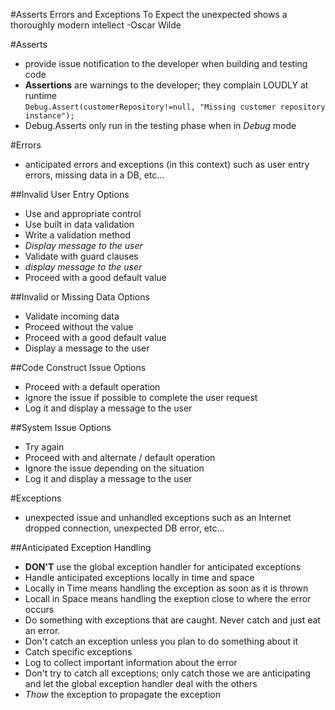 #Asserts Errors and Exceptions
To Expect the unexpected shows a thoroughly modern intellect -Oscar Wilde  

#Asserts
- provide issue notification to the developer when building and testing code
- <b>Assertions</b> are warnings to the developer; they complain LOUDLY at runtime  
    `Debug.Assert(customerRepository!=null, "Missing customer repository instance");`
- Debug.Asserts only run in the testing phase when in <i>Debug</i> mode

#Errors
- anticipated errors and exceptions (in this context) such as user entry errors, missing data in a DB, etc...

##Invalid User Entry Options
- Use and appropriate control
- Use built in data validation
- Write a validation method
 - <i>Display message to the user</i>
- Validate with guard clauses
 - <i>display message to the user</i>
- Proceed with a good default value

##Invalid or Missing Data Options
- Validate incoming data
- Proceed without the value
- Proceed with a good default value
- Display a message to the user

##Code Construct Issue Options
- Proceed with a default operation
- Ignore the issue if possible to complete the user request
- Log it and display a message to the user

##System Issue Options
- Try again
- Proceed with and alternate / default operation
- Ignore the issue depending on the situation
-  Log it and display a message to the user

#Exceptions
- unexpected issue and unhandled exceptions such as an Internet dropped connection, unexpected DB error, etc...

##Anticipated Exception Handling
- <b>DON'T</b> use the global exception handler for anticipated exceptions
- Handle anticipated exceptions locally in time and space
 - Locally in Time means handling the exception as soon as it is thrown
 - Locall in Space means handling the exeption close to where the error occurs
- Do something with exceptions that are caught.  Never catch and just eat an error.
 - Don't catch an exception unless you plan to do something about it
- Catch specific exceptions
- Log to collect important information about the error
- Don't try to catch all exceptions; only catch those we are anticipating and let the global exception handler deal with the others
- <i>Thow</i> the exception to propagate the exception